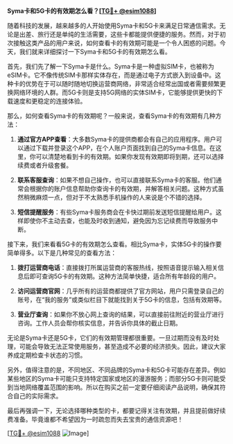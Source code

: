 **Syma卡和5G卡的有效期怎么看？[[TG💪+ @esim1088](https://t.me/s/esim1088)]**

随着科技的发展，越来越多的人开始使用Syma卡和5G卡来满足日常通信需求。无论是出差、旅行还是单纯的生活需要，这些卡都能提供便捷的服务。然而，对于初次接触这类产品的用户来说，如何查看卡的有效期可能是一个令人困惑的问题。今天，我们就来详细探讨一下Syma卡和5G卡的有效期怎么看。

首先，我们先了解一下Syma卡是什么。Syma卡是一种虚拟SIM卡，也被称为eSIM卡。它不像传统SIM卡那样实体存在，而是通过电子方式嵌入到设备中。这种卡的优势在于可以随时随地切换运营商网络，非常适合经常出国或者需要频繁更换网络环境的人群。而5G卡则是支持5G网络的实体SIM卡，它能够提供更快的下载速度和更稳定的连接体验。

那么，如何查看Syma卡的有效期呢？一般来说，查看Syma卡的有效期有几种方法：

1. **通过官方APP查看**：大多数Syma卡的提供商都会有自己的应用程序。用户可以通过下载并登录这个APP，在个人账户页面找到自己的Syma卡信息。在这里，你可以清楚地看到卡的有效期。如果你发现有效期即将到期，还可以选择续费或者升级套餐。

2. **联系客服查询**：如果不想自己操作，也可以直接联系Syma卡的客服。他们通常会根据你的账户信息帮助你查询卡的有效期，并解答相关问题。这种方式虽然稍微麻烦一点，但对于不太熟悉手机操作的人来说是个不错的选择。

3. **短信提醒服务**：有些Syma卡服务商会在卡快过期前发送短信提醒给用户。这样即使你不主动去查，也能及时收到通知，避免因为忘记续费而导致服务中断。

接下来，我们来看看5G卡的有效期怎么查看。相比Syma卡，实体5G卡的操作要简单得多。以下是几种常见的查看方法：

1. **拨打运营商电话**：直接拨打所属运营商的客服热线，按照语音提示输入相关信息后即可查询5G卡的有效期。这种方法简单快捷，适合所有年龄段的用户。

2. **访问运营商官网**：几乎所有的运营商都提供了官方网站，用户只需登录自己的账号，在“我的服务”或类似栏目下就能找到关于5G卡的信息，包括有效期等。

3. **营业厅查询**：如果你不放心网上查询的结果，可以直接前往附近的营业厅进行咨询。工作人员会帮你核实信息，并告诉你具体的截止日期。

无论是Syma卡还是5G卡，它们的有效期管理都很重要。一旦过期而没有及时处理，可能会导致无法正常使用服务，甚至造成不必要的经济损失。因此，建议大家养成定期检查卡状态的习惯。

另外，值得注意的是，不同地区、不同品牌的Syma卡和5G卡可能存在差异。例如某些地区的Syma卡可能只支持特定国家或地区的漫游服务；而部分5G卡则可能受到当地网络覆盖范围的影响。所以在购买之前一定要仔细阅读产品说明，确保其符合自己的实际需求。

最后再强调一下，无论选择哪种类型的卡，都要记得关注有效期，并且提前做好续费准备。毕竟谁都不希望因为一时疏忽而失去宝贵的通信资源吧！

[[TG💪+ @esim1088](https://t.me/s/esim1088) ![Image](https://i.postimg.cc/4NQfJmqS/Snipaste-2025-05-13-00-14-12.png)]